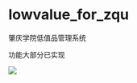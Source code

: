 # lowvalue_for_zqu
肇庆学院低值品管理系统



功能大部分已实现



![](https://cdn.icewx.com/github/lowvalue_for_zqu/TIM%E5%9B%BE%E7%89%8720190625101210.jpg)